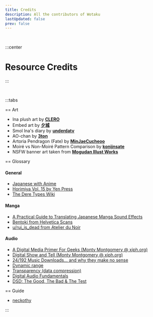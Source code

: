 ```yaml
---
title: Credits
description: All the contributors of Wotaku
lastUpdated: false
prev: false
---
```


<script setup>
import Credits from './.vitepress/theme/components/Contributors.vue'
</script>


<Credits />

<br>

:::center
# Resource Credits
:::

<br>

:::tabs

== Art 

- Ina plush art by [**CLERO**](https://x.com/CLERO_ART/status/1788894299007971680)
- Embed art by [**夕城**](https://x.com/yukiyasa1/status/1770385782379020322)
- Smol Ina's diary by [**underdatv**](https://x.com/underdatv/status/1790765775349072046)
- AO-chan by [**3ton**](https://www.pixiv.net/en/artworks/110412826)
- Artoria Pendragon (Fate) by [**MinJaeCucheoo**](https://www.deviantart.com/minjaecucheoo/art/Transparent-PNG-Artoria-Pendragon-Fate-845014345)
- Moiré vs Non-Moiré Pattern Comparison by [**konijnsate**](https://tips.clip-studio.com/en-us/articles/3489)
- NSFW banner art taken from [**Mogudan Illust Works**](https://www.fakku.net/hentai/mogudan-illust-works-english)

== Glossary

#### General
- [Japanese with Anime](https://www.japanesewithanime.com/)
- [Horimiya Vol. 15 by Yen Press](https://yenpress.com/titles/9781975324735-horimiya-vol-15)
- [The Dere Types Wiki](https://the-dere-types.fandom.com/wiki/The_Dere_Types_Wiki)

#### Manga
- [A Practical Guide to Translating Japanese Manga Sound Effects](https://nomansguy.wordpress.com/2023/02/04/translating-manga-sfx-guide-part-1/)
- [Bentoki from Helvetica Scans](https://discord.com/users/91862190709014528)
- [u/rui_is_dead from Atelier du Noir](https://old.reddit.com/r/manga/comments/tc90d8/guys_can_you_explain_the_process_of/)

#### Audio

- [A Digital Media Primer For Geeks (Monty Montgomery @ xiph.org)](https://youtu.be/FG9jemV1T7I)
- [Digital Show and Tell (Monty Montgomery @ xiph.org)](https://youtu.be/cIQ9IXSUzuM)
- [24/192 Music Downloads... and why they make no sense](https://people.xiph.org/~xiphmont/demo/neil-young.html)
- [Dynamic range](https://en.wikipedia.org/wiki/Dynamic_range#:~:text=The%2016-bit%20compact%20disc,response%20of%20the%20human%20ear)
- [Transparency (data compression)](https://en.wikipedia.org/wiki/Transparency_(data_compression))
- [Digital Audio Fundamentals](https://www.youtube.com/playlist?list=PLbqhA-NKGP6B6V_AiS-jbvSzdd7nbwwCw)
- [DSD: The Good, The Bad & The Test](https://youtu.be/eu5I-z7f6is)

== Guide

- [neckothy](https://gist.github.com/neckothy/6654f928fef87529646df3799f5e555a)

:::
